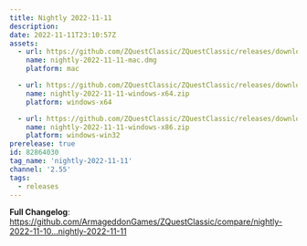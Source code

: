 ```yaml
---
title: Nightly 2022-11-11
description: 
date: 2022-11-11T23:10:57Z
assets: 
  - url: https://github.com/ZQuestClassic/ZQuestClassic/releases/download/nightly-2022-11-11/nightly-2022-11-11-mac.dmg
    name: nightly-2022-11-11-mac.dmg
    platform: mac

  - url: https://github.com/ZQuestClassic/ZQuestClassic/releases/download/nightly-2022-11-11/nightly-2022-11-11-windows-x64.zip
    name: nightly-2022-11-11-windows-x64.zip
    platform: windows-x64

  - url: https://github.com/ZQuestClassic/ZQuestClassic/releases/download/nightly-2022-11-11/nightly-2022-11-11-windows-x86.zip
    name: nightly-2022-11-11-windows-x86.zip
    platform: windows-win32
prerelease: true
id: 82864030
tag_name: 'nightly-2022-11-11'
channel: '2.55'
tags:
  - releases
---
```


**Full Changelog**: https://github.com/ArmageddonGames/ZQuestClassic/compare/nightly-2022-11-10...nightly-2022-11-11
